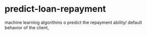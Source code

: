 # predict-loan-repayment
machine learning algorithms o predict the repayment ability/ default behavior of the client,
